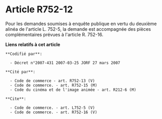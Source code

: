 # Article R752-12

Pour les demandes soumises à enquête publique en vertu du deuxième alinéa de l'article L. 752-5, la demande est accompagnée
des pièces complémentaires prévues à l'article R. 752-16.

**Liens relatifs à cet article**

	**Codifié par**:

	  - Décret n°2007-431 2007-03-25 JORF 27 mars 2007

	**Cité par**:

	  - Code de commerce - art. R752-13 (V)
	  - Code de commerce. - art. R752-15 (M)
	  - Code du cinéma et de l'image animée - art. R212-6 (M)

	**Cite**:

	  - Code de commerce. - art. L752-5 (V)
	  - Code de commerce. - art. R752-16 (V)
